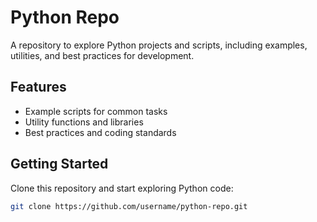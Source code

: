 













# Python Repo

A repository to explore Python projects and scripts, including examples, utilities, and best practices for development.

## Features
- Example scripts for common tasks
- Utility functions and libraries
- Best practices and coding standards

## Getting Started
Clone this repository and start exploring Python code:
```bash
git clone https://github.com/username/python-repo.git


